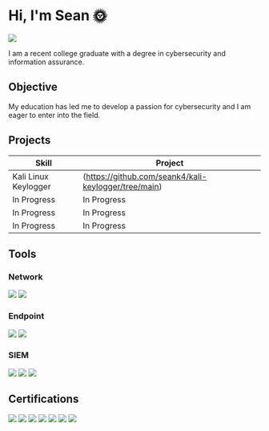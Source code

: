 # Hi, I'm Sean 🌞
<a href="https://www.linkedin.com/in/seankrein/"><img src="https://img.shields.io/badge/-LinkedIn-0072b1?&style=for-the-badge&logo=linkedin&logoColor=white" /></a>


I am a recent college graduate with a degree in cybersecurity and information assurance.


## Objective


My education has led me to develop a passion for cybersecurity and I am  eager to enter into the field.

## Projects


| Skill                                        | Project       |
|-----------------------------------------------|----------------------------|
| Kali Linux Keylogger         | (https://github.com/seank4/kali-keylogger/tree/main)|
| In Progress | In Progress|
| In Progress        | In Progress|
| In Progress     | In Progress|



## Tools


### Network
<div>
    <img src="https://img.shields.io/badge/-Wireshark-1679A7?&style=for-the-badge&logo=Wireshark&logoColor=white" />
    <img src="https://img.shields.io/badge/-Nmap-00A3A3?&style=for-the-badge&logo=Nmap&logoColor=white" />
</div>

### Endpoint
<div>
    <img src="https://img.shields.io/badge/-Microsoft_Defender_for_Endpoint-00A4EF?&style=for-the-badge&logo=Microsoft&logoColor=white" />
    <img src="https://img.shields.io/badge/-Velociraptor-4B275F?&style=for-the-badge&logo=Velociraptor&logoColor=white" />
</div>

### SIEM
<div>
    <img src="https://img.shields.io/badge/-Microsoft_Sentinel-0078D4?&style=for-the-badge&logo=Microsoft&logoColor=white" />
    <img src="https://img.shields.io/badge/-Splunk-000000?&style=for-the-badge&logo=Splunk&logoColor=white" />
    <img src="https://img.shields.io/badge/-Elastic-005571?&style=for-the-badge&logo=Elastic&logoColor=white" />
</div>

## Certifications

<div>
<img src="https://img.shields.io/badge/-Security%2B-FF0000?&style=for-the-badge&logo=CompTIA&logoColor=white" />
<img src="https://img.shields.io/badge/-Network%2B-007ACC?&style=for-the-badge&logo=CompTIA&logoColor=white" />
<img src="https://img.shields.io/badge/-A%2B-4D4D4D?&style=for-the-badge&logo=CompTIA&logoColor=white" />
<img src="https://img.shields.io/badge/-CySA%2B-9B59B6?&style=for-the-badge&logo=CompTIA&logoColor=white" />
<img src="https://img.shields.io/badge/-PenTest%2B-3498DB?&style=for-the-badge&logo=CompTIA&logoColor=white" />
<img src="https://img.shields.io/badge/-Project%2B-2ECC71?&style=for-the-badge&logo=CompTIA&logoColor=white" />
<img src="https://img.shields.io/badge/-SSCP-1F77B4?&style=for-the-badge&logo=ISC2&logoColor=white" />
</div>


